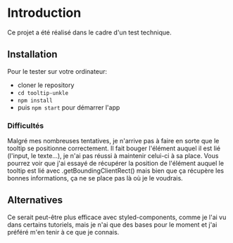 # Introduction
Ce projet a été réalisé dans le cadre d'un test technique.

## Installation
Pour le tester sur votre ordinateur:
- cloner le repository
- ```cd tooltip-unkle```
- ```npm install```
- puis ```npm start``` pour démarrer l'app

### Difficultés
Malgré mes nombreuses tentatives, je n'arrive pas à faire en sorte que le tooltip se positionne correctement. Il fait bouger l'élément auquel il est lié (l'input, le texte...), je n'ai pas réussi à maintenir celui-ci à sa place. Vous pourrez voir que j'ai essayé de récupérer la position de l'élément auquel le tooltip est lié avec .getBoundingClientRect() mais bien que ça récupère les bonnes informations, ça ne se place pas là où je le voudrais.

## Alternatives
Ce serait peut-être plus efficace avec styled-components, comme je l'ai vu dans certains tutoriels, mais je n'ai que des bases pour le moment et j'ai préféré m'en tenir à ce que je connais.